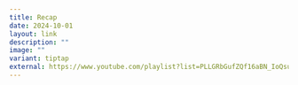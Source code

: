 ```yaml
---
title: Recap
date: 2024-10-01
layout: link
description: ""
image: ""
variant: tiptap
external: https://www.youtube.com/playlist?list=PLLGRbGufZQf16aBN_IoQsutomyZaqDE2B
---
```

